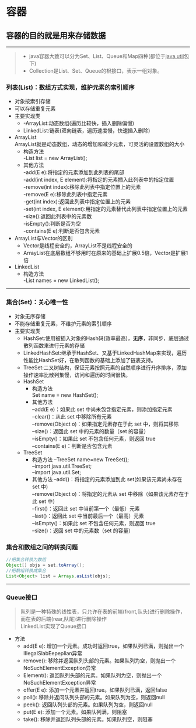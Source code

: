 # 容器
## 容器的目的就是用来存储数据
***
>- java容器大致可以分为Set、List、Queue和Map四种(都位于<u>java.util</u>包下)<br>
>- Collection是List、Set、Queue的根接口，表示一组对象。
### 列表(List)：数组方式实现，维护元素的索引顺序
- 对象按索引存储
- 可以存储重复元素
- 主要实现类
  - -ArrayList:动态数组(遍历比较快，插入删除偏慢)
  - LinkedList:链表(双向链表，遍历速度慢，快速插入删除)
- ArrayList<br>
ArrayList就是动态数组，动态的增加和减少元素，可灵活的设置数组的大小<br>
  - 构造方法<br>
    -List list = new ArrayList();<br>
  - 其他方法<br>
    -add(E e):将指定的元素添加到此列表的尾部<br>
    -add(int index, E element):将指定的元素插入此列表中的指定位置<br>
    -remove(int index):移除此列表中指定位置上的元素<br>
    -remove(E e):移除此列表中指定元素<br>
    -get(int index):返回此列表中指定位置上的元素<br>
    -set(int index, E element):用指定的元素替代此列表中指定位置上的元素<br>
    -size():返回此列表中的元素数<br>
    -isEmpty():判断是否为空<br>
    -contains(E e):判断是否包含元素<br>
- ArrayList与Vector的区别
  - Vector是线程安全的，ArrayList不是线程安全的
  - ArrayList在底层数组不够用时在原来的基础上扩展0.5倍，Vector是扩展1倍
- LinkedList
  - 构造方法<br>
    -List names = new LinkedList();
***
### 集合(Set)：关心唯一性
- 对象无序存储
- 不能存储重复元素，不维护元素的索引顺序
- 主要实现类
  - HashSet:使用被插入对象的Hash码(效率最高)，**无序**，非同步，底层通过散列函数来进行元素的存储
  - LinkedHashSet:继承于HashSet、又基于LinkedHashMap来实现，遍历性能比HashSet好，在散列函数的基础上添加了链表支持。
  - TreeSet:二叉树结构，保证元素按照元素的自然顺序进行升序排序，添加操作速率比散列集慢，访问和遍历的时间很快。  
  - HashSet<br>
    - 构造方法<br>
      Set name = new HashSet();
    - 其他方法<br>
      –add(E e)：如果此 set 中尚未包含指定元素，则添加指定元素<br>
      –clear()：从此 set 中移除所有元素<br>
      –remove(Object o)：如果指定元素存在于此 set 中，则将其移除<br>
      –size()：返回此 set 中的元素的数量（set 的容量）<br>
      –isEmpty()：如果此 set 不包含任何元素，则返回 true<br>
      –contains(E e)：判断是否包含元素<br>
  - TreeSet
    - 构造方法
      –TreeSet name=new TreeSet();<br>
      –import java.util.TreeSet;<br>
      –import java.util.Set;<br>
    - 其他方法
      –add()：将指定的元素添加到此 set(如果该元素尚未存在 set 中)<br>
      –remove(Object o)：将指定的元素从 set 中移除（如果该元素存在于此 set 中）<br>
      –first()：返回此 set 中当前第一个（最低）元素<br>
      –last()：返回此 set 中当前最后一个（最高）元素<br>
      –isEmpty()：如果此 set 不包含任何元素，则返回 true<br>
      –size()：返回 set 中的元素数（set 的容量）<br>
### 集合和数组之间的转换问题
```java
//把集合转换为数组
Object[] objs = set.toArray();
//把数组转换成集合
List<Object> list = Arrays.asList(objs);
```
***
### Queue接口
>队列是一种特殊的线性表，只允许在表的前端(front,队头)进行删除操作，而在表的后端(rear,队尾)进行删除操作<br>
>LinkedList实现了Queue接口
- 方法<br>
   - add(E e): 增加一个元素。成功时返回true，如果队列已满，则抛出一个IIIegaISlabEepeplian异常<br>
   - remove(): 移除并返回队列头部的元素。如果队列为空，则抛出一个NoSuchElementException异常<br>
   - Element(): 返回队列头部的元素。如果队列为空，则抛出一个NoSuchElementException异常<br>
   - offer(E e): 添加一个元素并返回true。如果队列已满，返回false
   - poll(): 移除并返问队列头部的元素。如果队列为空，则返回null<br>
   - peek(): 返回队列头部的元素。如果队列为空，则返回null<br>
   - put(E e): 添加一个元素。如果队列满，则阻塞<br>
   - take(): 移除并返回队列头部的元素。如果队列空，则阻塞<br>